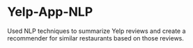 # Yelp-App-NLP
Used NLP techniques to summarize Yelp reviews and create a recommender for similar restaurants based on those reviews.
